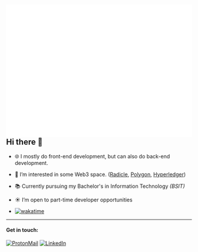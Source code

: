 <img align="right" alt="Jhdcruz's github stats" src="./github-metrics.svg" />

## Hi there :wave:

- 🌐 I mostly do front-end development, but can also do back-end development.
- 🌱 I’m interested in some Web3 space. ([Radicle](https://radicle.xyz), [Polygon](https://polygon.technology), [Hyperledger](https://www.hyperledger.org/))
- 📚 Currently pursuing my Bachelor's in Information Technology _(BSIT)_
- ☀️ I’m open to part-time developer opportunities

 - [![wakatime](https://wakatime.com/badge/user/2537b94e-c04e-4938-8799-d88869388d8f.svg?style=flat-square)](https://wakatime.com/@2537b94e-c04e-4938-8799-d88869388d8f)

<hr />

#### Get in touch:

[![ProtonMail](https://img.shields.io/badge/-ProtonMail-FFFFFF?style=for-the-badge&logo=ProtonMail&logoColor=blueviolet)](mailto:jhdcrux@protonmail.com)
[![LinkedIn](https://img.shields.io/badge/-LinkedIn-blue?style=for-the-badge&logo=Linkedin&logoColor=white)](https://www.linkedin.com/in/jhdcruz/)
